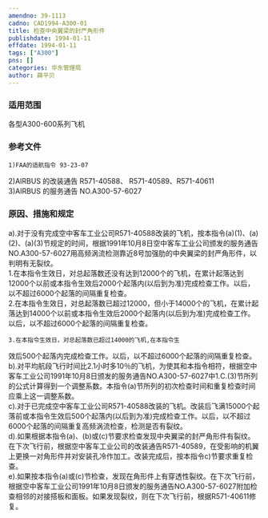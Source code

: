 ```yaml
---
amendno: 39-1113  
cadno: CAD1994-A300-01  
title: 检查中央翼梁的封严角形件  
publishdate: 1994-01-11  
effdate: 1994-01-11  
tags: ["A300"]  
pns: []  
categories: 华东管理局  
author: 薛平贝  
---
```

  
### 适用范围  
各型A300-600系列飞机  
  
<!--more-->  
### 参考文件  
    1)FAA的适航指令 93-23-07  
2)AIRBUS 的改装通告 R571-40588、 R571-40589、R571-40611  
3)AIRBUS 的服务通告 NO.A300-57-6027  
  
### 原因、措施和规定  
a).对于没有完成空中客车工业公司R571-40588改装的飞机，按本指令(a)(1)、(a)(2)、(a)(3)节规定的时间，根据1991年10月8日空中客车工业公司颁发的服务通告NO.A300-57-6027用高频涡流检测靠近8号加强肋的中央翼梁的封严角形件，以判明有无裂纹。  
    1.在本指令生效日，对总起落数还没有达到12000个的飞机，在累计起落达到12000个以前或本指令生效后2000个起落内(以后到为准)完成检查工作。以后，以不超过6000个起落的间隔重复检查。  
    2.在本指令生效日，对总起落数已超过12000，但小于14000个的飞机，在累计起落达到14000个以前或本指令生效后2000个起落内(以后到为准)完成检查工作。以后，以不超过6000个起落的间隔重复检查。  
  
    3.在本指令生效日，对总起落数已超过14000的飞机,在本指令生  
   
效后500个起落内完成检查工作。以后，以不超过6000个起落的间隔重复检查。  
b).对平均航段飞行时间比2.1小时多10％的飞机，为使其和本指令相符，根据空中客车工业公司1991年10月8日颁发的服务通告NO.A300-57-6027中1.C.(3)节所列的公式计算得到一个调整系数。本指令(a)节所列的初次检查时间和重复检查时间应乘上这一调整系数。  
    c).对于已完成空中客车工业公司R571-40588改装的飞机。改装后飞满15000个起落前或本指令生效后500个起落内(以后到为准)完成检查工作。以后，以不超过6000个起落的间隔重复高频涡流检查，检测是否有裂纹。  
    d).如果根据本指令(a)、(b)或(c)节要求检查发现中央翼梁的封严角形件有裂纹。在下次飞行前，根据空中客车工业公司的改装通告R571-40589，在受影响的机翼上更换一对角形件并对安装孔冷作加工。改装完成后，按本指令c)节要求重复检查。  
e).如果按本指令(a)或(c)节检查，发现在角形件上有穿透性裂纹。在下次飞行前，根据空中客车工业公司1991年10月8日颁发的服务通告NO.A300-57-6027附加检查相邻的对接搭板和面板。如果发现裂纹，则在下次飞行前，根据R571-40611修复。  
  
